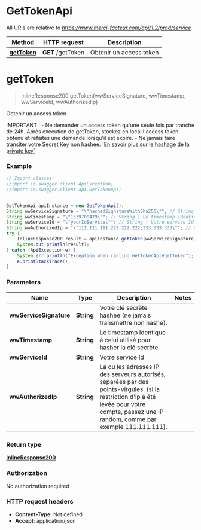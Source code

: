 # GetTokenApi

All URIs are relative to *https://www.merci-facteur.com/api/1.2/prod/service*

Method | HTTP request | Description
------------- | ------------- | -------------
[**getToken**](GetTokenApi.md#getToken) | **GET** /getToken | Obtenir un access token

<a name="getToken"></a>
# **getToken**
> InlineResponse200 getToken(wwServiceSignature, wwTimestamp, wwServiceId, wwAuthorizedIp)

Obtenir un access token

IMPORTANT :   - Ne demander un access token qu&#x27;une seule fois par tranche de 24h. Après execution de getToken, stockez en local l&#x27;access token obtenu et refaites une demande lorsqu&#x27;il est expiré.  - Ne jamais faire transiter votre Secret Key non hashée.  [&#x60;En savoir plus sur le hashage de la private key&#x60;](https://github.com/MerciFacteur/Merci-facteur-API/tree/master/hash-secret-key)

### Example
```java
// Import classes:
//import io.swagger.client.ApiException;
//import io.swagger.client.api.GetTokenApi;


GetTokenApi apiInstance = new GetTokenApi();
String wwServiceSignature = "\"hashedSignatureWithSha256\""; // String | Votre clé secrète hashée (ne jamais transmettre non hashé).
String wwTimestamp = "\"1539700479\""; // String | Le timestamp identique à celui utilisé pour hasher la clé secrète.
String wwServiceId = "\"yourIdService\""; // String | Votre service Id
String wwAuthorizedIp = "\"111.111.111;222.222.222;333.333.333\""; // String | La ou les adresses IP des serveurs autorisés, séparées par des points-virgules. (si la restriction d'ip a été levée pour votre compte, passez une IP random, comme par exemple 111.111.111).
try {
    InlineResponse200 result = apiInstance.getToken(wwServiceSignature, wwTimestamp, wwServiceId, wwAuthorizedIp);
    System.out.println(result);
} catch (ApiException e) {
    System.err.println("Exception when calling GetTokenApi#getToken");
    e.printStackTrace();
}
```

### Parameters

Name | Type | Description  | Notes
------------- | ------------- | ------------- | -------------
 **wwServiceSignature** | **String**| Votre clé secrète hashée (ne jamais transmettre non hashé). |
 **wwTimestamp** | **String**| Le timestamp identique à celui utilisé pour hasher la clé secrète. |
 **wwServiceId** | **String**| Votre service Id |
 **wwAuthorizedIp** | **String**| La ou les adresses IP des serveurs autorisés, séparées par des points-virgules. (si la restriction d&#x27;ip a été levée pour votre compte, passez une IP random, comme par exemple 111.111.111). |

### Return type

[**InlineResponse200**](InlineResponse200.md)

### Authorization

No authorization required

### HTTP request headers

 - **Content-Type**: Not defined
 - **Accept**: application/json

